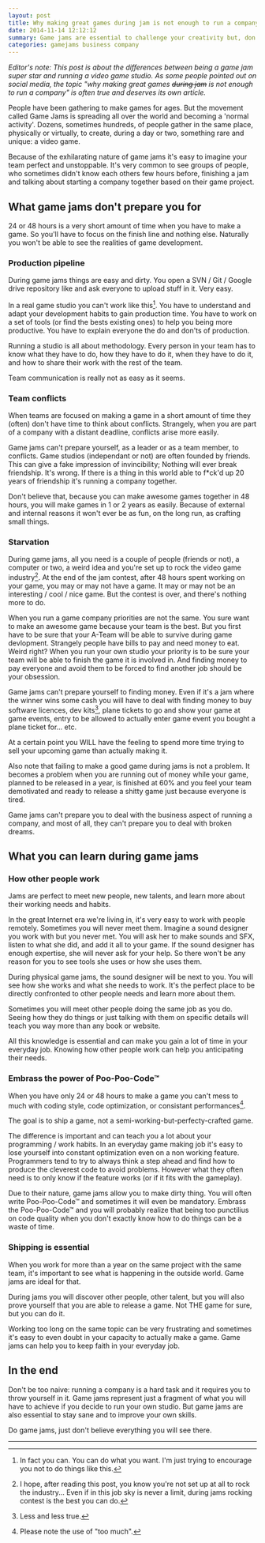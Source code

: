 ```yaml
---
layout: post
title: Why making great games during jam is not enough to run a company
date: 2014-11-14 12:12:12
summary: Game jams are essential to challenge your creativity but, don't fool yourself, making games during jams can't prepare yourself to running a game studio.
categories: gamejams business company
---
```

*Editor's note: This post is about the differences between being a game jam super star and running a video game studio. As some people pointed out on social media, the topic "why making great games <del>during jam</del> is not enough to run a company" is often true and deserves its own article.*

People have been gathering to make games for ages. But the movement called Game Jams is spreading all over the world and becoming a 'normal activity'. Dozens, sometimes hundreds, of people gather in the same place, physically or virtually, to create, during a day or two, something rare and unique: a video game. 

Because of the exhilarating nature of game jams it's easy to imagine your team perfect and unstoppable. It's very common to see groups of people, who sometimes didn't know each others few hours before, finishing a jam and talking about starting a company together based on their game project. 

## What game jams don't prepare you for

24 or 48 hours is a very short amount of time when you have to make a game. So you'll have to focus on the finish line and nothing else. Naturally you won't be able to see the realities of game development.

### Production pipeline

During game jams things are easy and dirty. You open a SVN / Git / Google drive repository like and ask everyone to upload stuff in it. Very easy.

In a real game studio you can't work like this[^2]. You have to understand and adapt your development habits to gain production time. You have to work on a set of tools (or find the bests existing ones) to help you being more productive. You have to explain everyone the do and don'ts of production.

Running a studio is all about methodology. Every person in your team has to know what they have to do, how they have to do it, when they have to do it, and how to share their work with the rest of the team.

Team communication is really not as easy as it seems.

### Team conflicts

When teams are focused on making a game in a short amount of time they (often) don't have time to think about conflicts. Strangely, when you are part of a company with a distant deadline, conflicts arise more easily. 

Game jams can't prepare yourself, as a leader or as a team member, to conflicts. Game studios (independant or not) are often founded by friends. This can give a fake impression of invincibility; Nothing will ever break friendship. It's wrong. If there is a thing in this world able to f\*ck'd up 20 years of friendship it's running a company together.

Don't believe that, because you can make awesome games together in 48 hours, you will make games in 1 or 2 years as easily. Because of external and internal reasons it won't ever be as fun, on the long run, as crafting small things.

### Starvation

During game jams, all you need is a couple of people (friends or not), a computer or two, a weird idea and you're set up to rock the video game industry[^3]. At the end of the jam contest, after 48 hours spent working on your game, you may or may not have a game. It may or may not be an interesting / cool / nice game. But the contest is over, and there's nothing more to do.

When you run a game company priorities are not the same. You sure want to make an awesome game because your team is the best. But you first have to be sure that your A-Team will be able to survive during game devlopment. Strangely people have bills to pay and need money to eat. Weird right? When you run your own studio your priority is to be sure your team will be able to finish the game it is involved in. And finding money to pay everyone and avoid them to be forced to find another job should be your obsession.

Game jams can't prepare yourself to finding money. Even if it's a jam where the winner wins some cash you will have to deal with finding money to buy software licences, dev kits[^4], plane tickets to go and show your game at game events, entry to be allowed to actually enter game event you bought a plane ticket for... etc.

At a certain point you WILL have the feeling to spend more time trying to sell your upcoming game than actually making it.

Also note that failing to make a good game during jams is not a problem. It becomes a problem when you are running out of money while your game, planned to be released in a year, is finished at 60% and you feel your team demotivated and ready to release a shitty game just because everyone is tired.

Game jams can't prepare you to deal with the business aspect of running a company, and most of all, they can't prepare you to deal with broken dreams.

## What you can learn during game jams

### How other people work

Jams are perfect to meet new people, new talents, and learn more about their working needs and habits.

In the great Internet era we're living in, it's very easy to work with people remotely. Sometimes you will never meet them. Imagine a sound designer you work with but you never met. You will ask her to make sounds and SFX, listen to what she did, and add it all to your game. If the sound designer has enough expertise, she will never ask for your help. So there won't be any reason for you to see tools she uses or how she uses them.

During physical game jams, the sound designer will be next to you. You will see how she works and what she needs to work. It's the perfect place to be directly confronted to other people needs and learn more about them.

Sometimes you will meet other people doing the same job as you do. Seeing how they do things or just talking with them on specific details will teach you way more than any book or website.

All this knowledge is essential and can make you gain a lot of time in your everyday job. Knowing how other people work can help you anticipating their needs.

### Embrass the power of Poo-Poo-Code&trade;

When you have only 24 or 48 hours to make a game you can't mess to much with coding style, code optimization, or consistant performances[^1].

The goal is to ship a game, not a semi-working-but-perfecty-crafted game.

The difference is important and can teach you a lot about your programming / work habits. In an everyday game making job it's easy to lose yourself into constant optimization even on a non working feature. Programmers tend to try to always think a step ahead and find how to produce the cleverest code to avoid problems. However what they often need is to only know if the feature works (or if it fits with the gameplay).

Due to their nature, game jams allow you to make dirty thing. You will often write Poo-Poo-Code&trade; and sometimes it will even be mandatory. Embrass the Poo-Poo-Code&trade; and you will probably realize that being too punctilius on code quality when you don't exactly know how to do things can be a waste of time.

### Shipping is essential

When you work for more than a year on the same project with the same team, it's important to see what is happening in the outside world. Game jams are ideal for that.

During jams you will discover other people, other talent, but you will also prove yourself that you are able to release a game. Not THE game for sure, but you can do it.

Working too long on the same topic can be very frustrating and sometimes it's easy to even doubt in your capacity to actually make a game. Game jams can help you to keep faith in your everyday job.

## In the end

Don't be too naive: running a company is a hard task and it requires you to throw yourself in it. Game jams represent just a fragment of what you will have to achieve if you decide to run your own studio. But game jams are also essential to stay sane and to improve your own skills.

Do game jams, just don't believe everything you will see there.

---

[^1]: Please note the use of "too much". 
[^2]: In fact you can. You can do what you want. I'm just trying to encourage you not to do things like this.
[^3]: I hope, after reading this post, you know you're not set up at all to rock the industry... Even if in this job sky is never a limit, during jams rocking contest is the best you can do.
[^4]: Less and less true.
